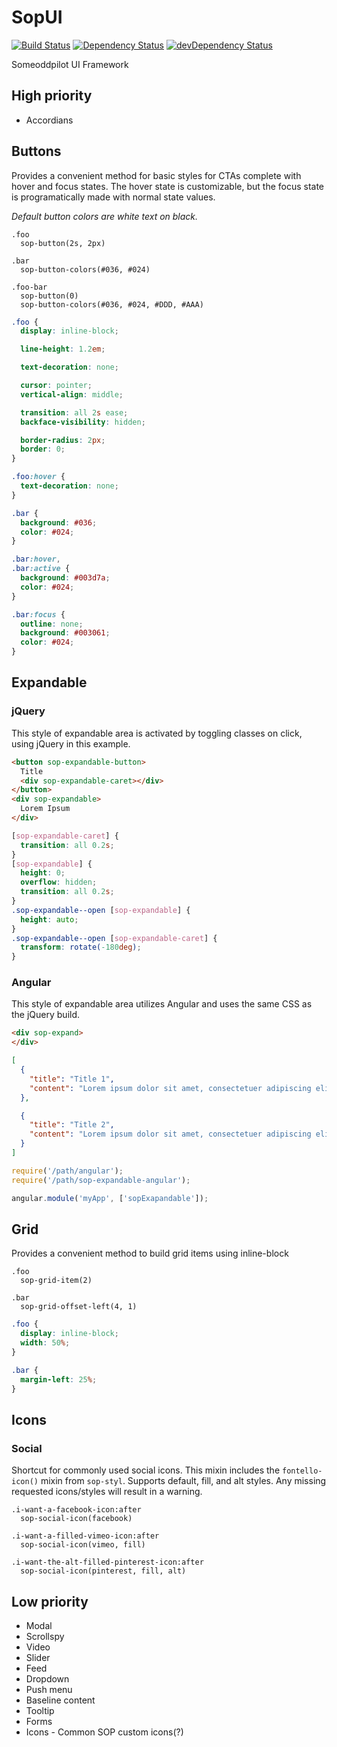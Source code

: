 # SopUI

[![Build Status](https://travis-ci.org/SomeoddpilotInc/SopUI.svg?branch=master)](https://travis-ci.org/SomeoddpilotInc/SopUI)
[![Dependency Status](https://david-dm.org/SomeoddpilotInc/SopUI.svg)](https://david-dm.org/SomeoddpilotInc/SopUI)
[![devDependency Status](https://david-dm.org/SomeoddpilotInc/SopUI/dev-status.svg)](https://david-dm.org/SomeoddpilotInc/SopUI#info=devDependencies)

Someoddpilot UI Framework

## High priority

* Accordians

##  Buttons

Provides a convenient method for basic styles for CTAs complete with hover and focus states. The hover state is customizable, but the focus state is programatically made with normal state values.

*Default button colors are white text on black.*

```stylus
.foo
  sop-button(2s, 2px)

.bar
  sop-button-colors(#036, #024)

.foo-bar
  sop-button(0)
  sop-button-colors(#036, #024, #DDD, #AAA)
```

```css
.foo {
  display: inline-block;

  line-height: 1.2em;

  text-decoration: none;

  cursor: pointer;
  vertical-align: middle;

  transition: all 2s ease;
  backface-visibility: hidden;

  border-radius: 2px;
  border: 0;
}

.foo:hover {
  text-decoration: none;
}

.bar {
  background: #036;
  color: #024;
}

.bar:hover,
.bar:active {
  background: #003d7a;
  color: #024;
}

.bar:focus {
  outline: none;
  background: #003061;
  color: #024;
}
```
##  Expandable

### jQuery

This style of expandable area is activated by toggling classes on click, using jQuery in this example.

```html
<button sop-expandable-button>
  Title
  <div sop-expandable-caret></div>
</button>
<div sop-expandable>
  Lorem Ipsum
</div>
```

```css
[sop-expandable-caret] {
  transition: all 0.2s;
}
[sop-expandable] {
  height: 0;
  overflow: hidden;
  transition: all 0.2s;
}
.sop-expandable--open [sop-expandable] {
  height: auto;
}
.sop-expandable--open [sop-expandable-caret] {
  transform: rotate(-180deg);
}

```

### Angular

This style of expandable area utilizes Angular and uses the same CSS as the jQuery build.

```html
<div sop-expand>
</div>
```

```json
[
  {
    "title": "Title 1",
    "content": "Lorem ipsum dolor sit amet, consectetuer adipiscing elit."
  },

  {
    "title": "Title 2",
    "content": "Lorem ipsum dolor sit amet, consectetuer adipiscing elit."
  }
]
```

```js
require('/path/angular');
require('/path/sop-expandable-angular');

angular.module('myApp', ['sopExapandable']);
```

##  Grid

Provides a convenient method to build grid items using inline-block

```stylus
.foo
  sop-grid-item(2)

.bar
  sop-grid-offset-left(4, 1)
```

```css
.foo {
  display: inline-block;
  width: 50%;
}

.bar {
  margin-left: 25%;
}
```

## Icons

### Social

Shortcut for commonly used social icons. This mixin includes the `fontello-icon()` mixin from `sop-styl`. Supports default, fill, and alt styles. Any missing requested icons/styles will result in a warning.

```stylus
.i-want-a-facebook-icon:after
  sop-social-icon(facebook)

.i-want-a-filled-vimeo-icon:after
  sop-social-icon(vimeo, fill)

.i-want-the-alt-filled-pinterest-icon:after
  sop-social-icon(pinterest, fill, alt)
```

## Low priority

* Modal
* Scrollspy
* Video
* Slider
* Feed
* Dropdown
* Push menu
* Baseline content
* Tooltip
* Forms
* Icons - Common SOP custom icons(?)
